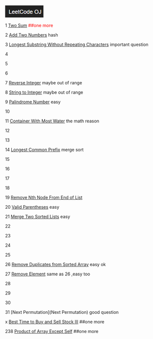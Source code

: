 ![leetcode](./leetcode.png)

1 [Two Sum](https://leetcode.com/problems/two-sum/) <font color=red> ##one more </font>

2 [Add Two Numbers]() hash

3 [Longest Substring Without Repeating Characters](https://leetcode.com/problems/longest-substring-without-repeating-characters/) important question

4 

5  

6  

7 [Reverse Integer]() maybe out of range

8 [String to Integer]() maybe out of range

9 [Palindrome Number]() easy

10 

11 [Container With Most Water](https://leetcode.com/problems/container-with-most-water/) the math reason

12 

13 

14 [Longest Common Prefix](https://leetcode.com/problems/longest-common-prefix/) merge sort 

15 

16

17

18

19 [Remove Nth Node From End of List](https://leetcode.com/problems/remove-nth-node-from-end-of-list/) 

20 [Valid Parentheses](https://leetcode.com/problems/valid-parentheses/) easy

21 [Merge Two Sorted Lists](https://leetcode.com/problemset/algorithms/) easy

22 

23

24

25

26 [Remove Duplicates from Sorted Array](https://leetcode.com/problems/remove-duplicates-from-sorted-array/) easy ok

27 [Remove Element](https://leetcode.com/problems/remove-element/) same as 26 ,easy too

28 

29

30

31 [Next Permutation](Next Permutation) good question

x [Best Time to Buy and Sell Stock III](https://leetcode.com/problems/best-time-to-buy-and-sell-stock-iii/) ##one more

238 [Product of Array Except Self](https://leetcode.com/problems/product-of-array-except-self/) ##one more
